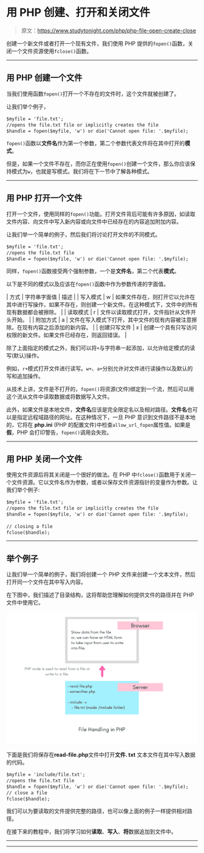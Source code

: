 # 用 PHP 创建、打开和关闭文件

> 原文：<https://www.studytonight.com/php/php-file-open-create-close>

创建一个新文件或者打开一个现有文件，我们使用 PHP 提供的`fopen()`函数，关闭一个文件资源使用`fclose()`函数。

* * *

## 用 PHP 创建一个文件

当我们使用函数`fopen()`打开一个不存在的文件时，这个文件就被创建了。

让我们举个例子，

```
$myfile = 'file.txt';
//opens the file.txt file or implicitly creates the file
$handle = fopen($myfile, 'w') or die('Cannot open file: '.$myfile); 
```

`fopen()`函数以**文件名**作为第一个参数，第二个参数代表文件将在其中打开的**模式**。

但是，如果一个文件不存在，而你正在使用`fopen()`创建一个文件，那么你应该保持模式为`w`，也就是写模式。我们将在下一节中了解各种模式。

* * *

## 用 PHP 打开一个文件

打开一个文件，使用同样的`fopen()`功能。打开文件背后可能有许多原因，如读取文件内容、向文件中写入新内容或向文件中已经存在的内容追加附加内容。

让我们举一个简单的例子，然后我们将讨论打开文件的不同模式。

```
$myfile = 'file.txt';
//opens the file.txt file
$handle = fopen($myfile, 'w') or die('Cannot open file: '.$myfile); 
```

同样，`fopen()`函数接受两个强制参数，一个是**文件名**，第二个代表**模式**。

以下是不同的模式以及应该在`fopen()`函数中作为参数传递的字面值。

| 方式 | 字符串字面值 | 描述 |
| 写入模式 | w | 如果文件存在，则打开它以允许在其中进行写操作，如果不存在，则创建一个新文件。在这种模式下，文件中的所有现有数据都会被擦除。 |
| 读取模式 | r | 文件以读取模式打开，文件指针从文件开头开始。 |
| 附加方式 | a | 文件在写入模式下打开，其中文件的现有内容被注意擦除。在现有内容之后添加的新内容。 |
| 创建只写文件 | x | 创建一个具有只写访问权限的新文件。如果文件已经存在，则返回错误。 |

除了上面指定的模式之外，我们可以将`+`与字符串一起添加，以允许给定模式的读写(默认)操作。

例如，`r+`模式打开文件进行读写。`w+`、`a+`分别允许对文件进行读操作以及默认的写和追加操作。

从技术上讲，文件是不打开的，`fopen()`将资源(文件)绑定到一个流，然后可以用这个流从文件中读取数据或将数据写入文件。

此外，如果文件是本地文件，**文件名**应该是完全限定名以及相对路径。**文件名**也可以是指定远程域路径的网址。在这种情况下，一旦 PHP 意识到文件路径不是本地的，它将在 **php.ini** (PHP 的配置文件)中检查`allow_url_fopen`属性值。如果是**假**，PHP 会打印警告，`fopen()`调用会失败。

* * *

## 用 PHP 关闭一个文件

使用文件资源后将其关闭是一个很好的做法。在 PHP 中`fclose()`函数用于关闭一个文件资源。它以文件名作为参数，或者以保存文件资源指针的变量作为参数。让我们举个例子:

```
$myfile = 'file.txt';
//opens the file.txt file or implicitly creates the file
$handle = fopen($myfile, 'w') or die('Cannot open file: '.$myfile); 

// closing a file
fclose($handle); 
```

* * *

## 举个例子

让我们举一个简单的例子，我们将创建一个 PHP 文件来创建一个文本文件，然后打开同一个文件在其中写入内容。

在下图中，我们描述了目录结构，这将帮助您理解如何提供文件的路径并在 PHP 文件中使用它。

![File open and create example PHP](img/a9ccca5c2fde842365eccbfac4e15a13.png)

下面是我们将保存在**read-file.php**文件中打开**文件. txt** 文本文件在其中写入数据的代码。

```
$myfile = 'include/file.txt';
//opens the file.txt file
$handle = fopen($myfile, 'w') or die('Cannot open file: '.$myfile);
// close a file
fclose($handle); 
```

我们可以为要读取的文件提供完整的路径，也可以像上面的例子一样提供相对路径。

在接下来的教程中，我们将学习如何**读取**、**写入**、**将**数据追加到文件中。

* * *

* * *